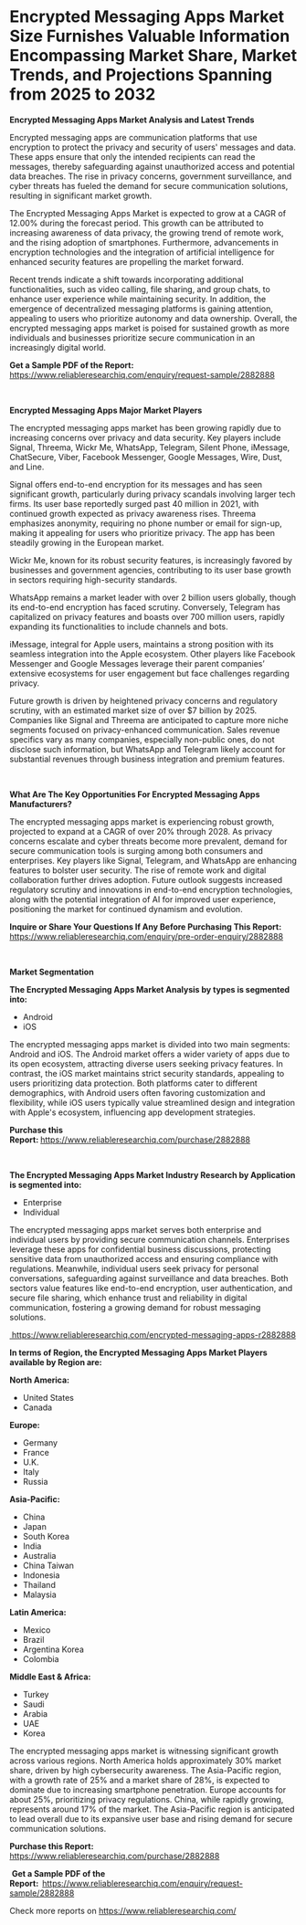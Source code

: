 <p><h1>Encrypted Messaging Apps Market Size Furnishes Valuable Information Encompassing Market Share, Market Trends, and Projections Spanning from 2025 to 2032</h1></p><p><strong>Encrypted Messaging Apps Market Analysis and Latest Trends</strong></p>
<p><p>Encrypted messaging apps are communication platforms that use encryption to protect the privacy and security of users' messages and data. These apps ensure that only the intended recipients can read the messages, thereby safeguarding against unauthorized access and potential data breaches. The rise in privacy concerns, government surveillance, and cyber threats has fueled the demand for secure communication solutions, resulting in significant market growth.</p><p>The Encrypted Messaging Apps Market is expected to grow at a CAGR of 12.00% during the forecast period. This growth can be attributed to increasing awareness of data privacy, the growing trend of remote work, and the rising adoption of smartphones. Furthermore, advancements in encryption technologies and the integration of artificial intelligence for enhanced security features are propelling the market forward.</p><p>Recent trends indicate a shift towards incorporating additional functionalities, such as video calling, file sharing, and group chats, to enhance user experience while maintaining security. In addition, the emergence of decentralized messaging platforms is gaining attention, appealing to users who prioritize autonomy and data ownership. Overall, the encrypted messaging apps market is poised for sustained growth as more individuals and businesses prioritize secure communication in an increasingly digital world.</p></p>
<p><strong>Get a Sample PDF of the Report:&nbsp;</strong> <a href="https://www.reliableresearchiq.com/enquiry/request-sample/2882888?utm_campaign=3361&utm_medium=2&utm_source=Github&utm_content=ia&utm_term=13032025&utm_id=encrypted-messaging-apps">https://www.reliableresearchiq.com/enquiry/request-sample/2882888</a></p>
<p>&nbsp;</p>
<p><strong>Encrypted Messaging Apps Major Market Players</strong></p>
<p><p>The encrypted messaging apps market has been growing rapidly due to increasing concerns over privacy and data security. Key players include Signal, Threema, Wickr Me, WhatsApp, Telegram, Silent Phone, iMessage, ChatSecure, Viber, Facebook Messenger, Google Messages, Wire, Dust, and Line. </p><p>Signal offers end-to-end encryption for its messages and has seen significant growth, particularly during privacy scandals involving larger tech firms. Its user base reportedly surged past 40 million in 2021, with continued growth expected as privacy awareness rises. Threema emphasizes anonymity, requiring no phone number or email for sign-up, making it appealing for users who prioritize privacy. The app has been steadily growing in the European market.</p><p>Wickr Me, known for its robust security features, is increasingly favored by businesses and government agencies, contributing to its user base growth in sectors requiring high-security standards. </p><p>WhatsApp remains a market leader with over 2 billion users globally, though its end-to-end encryption has faced scrutiny. Conversely, Telegram has capitalized on privacy features and boasts over 700 million users, rapidly expanding its functionalities to include channels and bots.</p><p>iMessage, integral for Apple users, maintains a strong position with its seamless integration into the Apple ecosystem. Other players like Facebook Messenger and Google Messages leverage their parent companies’ extensive ecosystems for user engagement but face challenges regarding privacy.</p><p>Future growth is driven by heightened privacy concerns and regulatory scrutiny, with an estimated market size of over $7 billion by 2025. Companies like Signal and Threema are anticipated to capture more niche segments focused on privacy-enhanced communication. Sales revenue specifics vary as many companies, especially non-public ones, do not disclose such information, but WhatsApp and Telegram likely account for substantial revenues through business integration and premium features.</p></p>
<p>&nbsp;</p>
<p><strong>What Are The Key Opportunities For Encrypted Messaging Apps Manufacturers?</strong></p>
<p><p>The encrypted messaging apps market is experiencing robust growth, projected to expand at a CAGR of over 20% through 2028. As privacy concerns escalate and cyber threats become more prevalent, demand for secure communication tools is surging among both consumers and enterprises. Key players like Signal, Telegram, and WhatsApp are enhancing features to bolster user security. The rise of remote work and digital collaboration further drives adoption. Future outlook suggests increased regulatory scrutiny and innovations in end-to-end encryption technologies, along with the potential integration of AI for improved user experience, positioning the market for continued dynamism and evolution.</p></p>
<p><strong>Inquire or Share Your Questions If Any Before Purchasing This Report:</strong> <a href="https://www.reliableresearchiq.com/enquiry/pre-order-enquiry/2882888?utm_campaign=3361&utm_medium=2&utm_source=Github&utm_content=ia&utm_term=13032025&utm_id=encrypted-messaging-apps">https://www.reliableresearchiq.com/enquiry/pre-order-enquiry/2882888</a></p>
<p>&nbsp;</p>
<p><strong>Market Segmentation</strong></p>
<p><strong>The Encrypted Messaging Apps Market Analysis by types is segmented into:</strong></p>
<p><ul><li>Android</li><li>iOS</li></ul></p>
<p><p>The encrypted messaging apps market is divided into two main segments: Android and iOS. The Android market offers a wider variety of apps due to its open ecosystem, attracting diverse users seeking privacy features. In contrast, the iOS market maintains strict security standards, appealing to users prioritizing data protection. Both platforms cater to different demographics, with Android users often favoring customization and flexibility, while iOS users typically value streamlined design and integration with Apple's ecosystem, influencing app development strategies.</p></p>
<p><strong>Purchase this Report:&nbsp;</strong><a href="https://www.reliableresearchiq.com/purchase/2882888?utm_campaign=3361&utm_medium=2&utm_source=Github&utm_content=ia&utm_term=13032025&utm_id=encrypted-messaging-apps">https://www.reliableresearchiq.com/purchase/2882888</a></p>
<p>&nbsp;</p>
<p><strong>The Encrypted Messaging Apps Market Industry Research by Application is segmented into:</strong></p>
<p><ul><li>Enterprise</li><li>Individual</li></ul></p>
<p><p>The encrypted messaging apps market serves both enterprise and individual users by providing secure communication channels. Enterprises leverage these apps for confidential business discussions, protecting sensitive data from unauthorized access and ensuring compliance with regulations. Meanwhile, individual users seek privacy for personal conversations, safeguarding against surveillance and data breaches. Both sectors value features like end-to-end encryption, user authentication, and secure file sharing, which enhance trust and reliability in digital communication, fostering a growing demand for robust messaging solutions.</p></p>
<p><a href="https://www.reliableresearchiq.com/encrypted-messaging-apps-r2882888?utm_campaign=3361&utm_medium=2&utm_source=Github&utm_content=ia&utm_term=13032025&utm_id=encrypted-messaging-apps">&nbsp;https://www.reliableresearchiq.com/encrypted-messaging-apps-r2882888</a></p>
<p><strong>In terms of Region, the Encrypted Messaging Apps Market Players available by Region are:</strong></p>
<p>
    <p> <strong> North America: </strong>
        <ul>
            <li>United States</li>
            <li>Canada</li>
        </ul>
        </p> 
    <p> <strong> Europe: </strong>
        <ul>
            <li>Germany</li>
            <li>France</li>
            <li>U.K.</li>
            <li>Italy</li>
            <li>Russia</li>
        </ul>
        </p> 
    <p> <strong> Asia-Pacific: </strong>
        <ul>
            <li>China</li>
            <li>Japan</li>
            <li>South Korea</li>
            <li>India</li>
            <li>Australia</li>
            <li>China Taiwan</li>
            <li>Indonesia</li>
            <li>Thailand</li>
            <li>Malaysia</li>
        </ul>
        </p> 
    <p> <strong> Latin America: </strong>
        <ul>
            <li>Mexico</li>
            <li>Brazil</li>
            <li>Argentina Korea</li>
            <li>Colombia</li>
        </ul>
        </p> 
    <p> <strong> Middle East & Africa: </strong>
        <ul>
            <li>Turkey</li>
            <li>Saudi</li>
            <li>Arabia</li>
            <li>UAE</li>
            <li>Korea</li>
        </ul>
    </p>
    </p>
<p><p>The encrypted messaging apps market is witnessing significant growth across various regions. North America holds approximately 30% market share, driven by high cybersecurity awareness. The Asia-Pacific region, with a growth rate of 25% and a market share of 28%, is expected to dominate due to increasing smartphone penetration. Europe accounts for about 25%, prioritizing privacy regulations. China, while rapidly growing, represents around 17% of the market. The Asia-Pacific region is anticipated to lead overall due to its expansive user base and rising demand for secure communication solutions.</p></p>
<p><strong>Purchase this Report: </strong><a href="https://www.reliableresearchiq.com/purchase/2882888?utm_campaign=3361&utm_medium=2&utm_source=Github&utm_content=ia&utm_term=13032025&utm_id=encrypted-messaging-apps">https://www.reliableresearchiq.com/purchase/2882888</a></p>
<p>&nbsp;<strong>Get a Sample PDF of the Report:&nbsp;&nbsp;</strong><a href="https://www.reliableresearchiq.com/enquiry/request-sample/2882888?utm_campaign=3361&utm_medium=2&utm_source=Github&utm_content=ia&utm_term=13032025&utm_id=encrypted-messaging-apps">https://www.reliableresearchiq.com/enquiry/request-sample/2882888</a></p>
<p><strong></strong></p>
<p>Check more reports on <a href="https://www.reliableresearchiq.com/?utm_campaign=3361&utm_medium=2&utm_source=Github&utm_content=ia&utm_term=13032025&utm_id=encrypted-messaging-apps">https://www.reliableresearchiq.com/</a></p>